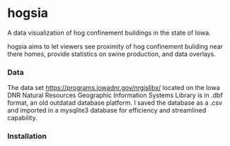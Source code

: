 # hogsia
A data visualization of hog confinement buildings in the state of Iowa. 

hogsia aims to let viewers see proximity of hog confinement buliding near there homes, provide statistics on swine production, and data overlays.

### Data
The data set https://programs.iowadnr.gov/nrgislibx/ located on the Iowa DNR Natural Resources Geographic Information Systems Library is in .dbf format,
an old outdatad database platform. I saved the database as a .csv and imported in a mysqlite3 database for efficiency and streamlined capability.

### Installation


